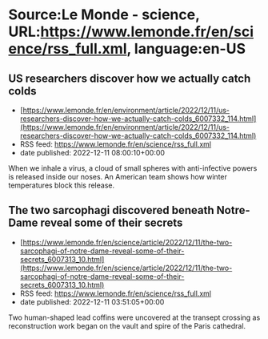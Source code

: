 # Source:Le Monde - science, URL:https://www.lemonde.fr/en/science/rss_full.xml, language:en-US

## US researchers discover how we actually catch colds
 - [https://www.lemonde.fr/en/environment/article/2022/12/11/us-researchers-discover-how-we-actually-catch-colds_6007332_114.html](https://www.lemonde.fr/en/environment/article/2022/12/11/us-researchers-discover-how-we-actually-catch-colds_6007332_114.html)
 - RSS feed: https://www.lemonde.fr/en/science/rss_full.xml
 - date published: 2022-12-11 08:00:10+00:00

When we inhale a virus, a cloud of small spheres with anti-infective powers is released inside our noses. An American team shows how winter temperatures block this release.

## The two sarcophagi discovered beneath Notre-Dame reveal some of their secrets
 - [https://www.lemonde.fr/en/science/article/2022/12/11/the-two-sarcophagi-of-notre-dame-reveal-some-of-their-secrets_6007313_10.html](https://www.lemonde.fr/en/science/article/2022/12/11/the-two-sarcophagi-of-notre-dame-reveal-some-of-their-secrets_6007313_10.html)
 - RSS feed: https://www.lemonde.fr/en/science/rss_full.xml
 - date published: 2022-12-11 03:51:05+00:00

Two human-shaped lead coffins were uncovered at the transept crossing as reconstruction work began on the vault and spire of the Paris cathedral.

